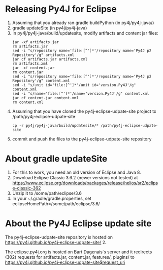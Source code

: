 # Releasing Py4J for Eclipse

1. Assuming that you already ran gradle buildPython (in py4j/py4j-java/)
2. gradle updateSite (in py4j/py4j-java)
3. In py4j/py4j-java/build/updatesite, modify artifacts and content jar files:
    ```
    jar -xf artifacts.jar
    rm artifacts.jar
    sed -i "s/repository name='file:[^']*'/repository name='Py4J p2 Repository'/g" artifacts.xml
    jar cf artifacts.jar artifacts.xml
    rm artifacts.xml
    jar -xf content.jar
    rm content.jar
    sed -i "s/repository name='file:[^']*'/repository name='Py4J p2 Repository'/g" content.xml
    sed -i "s/unit id='file:[^']*'/unit id='version.Py4J'/g" content.xml
    sed -i "s/name='file:[^']*'/name='version.Py4J'/g" content.xml 
    jar cf content.jar content.xml
    rm content.xml
    ```
4. Assuming that you have cloned the py4j-eclipse-udpate-site project to
    /path/py4j-eclipse-udpate-site
    ```
    cp -r py4j/py4j-java/build/updatesite/* /path/py4j-eclipse-udpate-site
    ```
5. commit and push the files to the py4j-eclipse-udpate-site repository


# About gradle updateSite

1. For this to work, you need an old version of Eclipse and Java 8.
2. Download Eclipse Classic 3.6.2 (newer versions not tested) at
   https://www.eclipse.org/downloads/packages/release/helios/sr2/eclipse-classic-362
3. Unzip it to /some/path/eclipse/3.6
4. In your ~/.gradle/gradle.properties, set
   eclipseHomePath=/some/path/eclipse/3.6/

# About the Py4J Eclipse update site

The py4j-eclipse-udpate-site repository is hosted on
https://py4j.github.io/py4j-eclipse-udpate-site/ 2. 

The eclipse.py4j.org is hosted on Bart Dagenais's server and it redirects
(302) requests for artifacts.jar, content.jar, features/, plugins/ to
https://py4j.github.io/py4j-eclipse-udpate-site$request_uri
